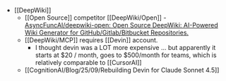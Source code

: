 - [[DeepWiki]]
	- [[Open Source]] competitor [[DeepWiki/Open]] - [AsyncFuncAI/deepwiki-open: Open Source DeepWiki: AI-Powered Wiki Generator for GitHub/Gitlab/Bitbucket Repositories.](https://github.com/AsyncFuncAI/deepwiki-open)
	- [[DeepWiki/MCP]] requires [[Devin]] account.
		- I thought devin was a LOT more expensive ... but apparently it starts at $20 / month, goes to $500/month for teams, which is relatively comparable to [[CursorAI]]
	- [[CognitionAI/Blog/25/09/Rebuilding Devin for Claude Sonnet 4.5]]